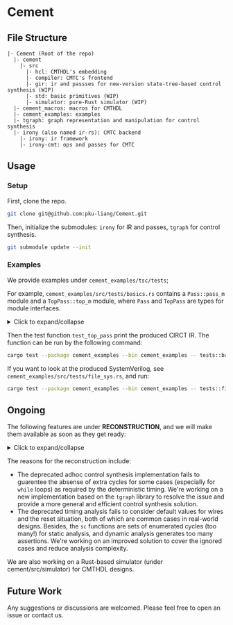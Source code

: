 # Cement

## File Structure

```plain
|- Cement (Root of the repo)
  |- cement
    |- src
      |- hcl: CMTHDL's embedding
      |- compiler: CMTC's frontend
      |- gir: ir and passses for new-version state-tree-based control synthesis (WIP)
      |- std: basic primitives (WIP)
      |- simulator: pure-Rust simulator (WIP)
  |- cement_macros: macros for CMTHDL
  |- cement_examples: examples
  |- tgraph: graph representation and manipulation for control synthesis
  |- irony (also named ir-rs): CMTC backend
    |- irony: ir framework
    |- irony-cmt: ops and passes for CMTC
```

## Usage

### Setup

First, clone the repo.

```bash
git clone git@github.com:pku-liang/Cement.git
```

Then, initialize the submodules: `irony` for IR and passes, `tgraph` for control synthesis.

```bash
git submodule update --init
```

### Examples

We provide examples under `cement_examples/tsc/tests`;

For example, `cement_examples/src/tests/basics.rs` contains a `Pass::pass_m` module and a `TopPass::top_m` module, where `Pass` and `TopPass` are types for module interfaces.

<details>
  <summary>Click to expand/collapse</summary>

```rust
#[interface(Default)]
pub struct Pass {
  pub i: B<8>,
  pub o: Flip<B<8>>,
}

module! { Pass =>
    pass_m(module) {
        module.o %= module.i;
    }
}

#[interface(Default)]
pub(crate) struct TopPass {
  pass: Pass,
  i: B<8>,
  o: Flip<B<8>>,
}

module! { TopPass =>
    top_m(module) {
        let pass = instance!(pass_m(Pass::default()));
        let pass1 = instance!(pass_m(Pass::default()));
        module.pass %= pass;
        pass1.i %= module.i;
        module.o %= pass1.o + 1.lit(B8);
    }
}

#[test]
pub fn test_top_pass() -> Result<(), ()> {
  let mut c = Cmtc::new(CmtcConfig::default());
  TopPass::default().top_m(&mut c);
  c.print();
}
```

</details>

Then the test function `test_top_pass` print the produced CIRCT IR. The function can be run by the following command:

```bash
cargo test --package cement_examples --bin cement_examples -- tests::basics::test_top_pass  --exact --nocapture
```

If you want to look at the produced SystemVerilog, see `cement_examples/src/tests/file_sys.rs`, and run:

```bash
cargo test --package cement_examples --bin cement_examples -- tests::file_sys::test_fs --exact --nocapture 
```

## Ongoing

The following features are under **RECONSTRUCTION**, and we will make them available as soon as they get ready:

<details>
  <summary>Click to expand/collapse</summary>

- [ ] Control synthesis: working on a new control synthesis implementation based on the `tgraph` library.
- [ ] Exernal IPs or Verilog import
- [ ] Improve timing analysis
</details>

The reasons for the reconstruction include:  

- The deprecated adhoc control synthesis implementation fails to guarentee the absense of extra cycles for some cases (especially for `while` loops) as required by the deterministic timing. We're working on a new implementation based on the `tgraph` library to resolve the issue and provide a more general and efficient control synthesis solution.
- The deprecated timing analysis fails to consider default values for wires and the reset situation, both of which are common cases in real-world designs. Besides, the `sc` functions are sets of enumerated cycles (too many!) for static analysis, and dynamic analysis generates too many assertions. We're working on an improved solution to cover the ignored cases and reduce analysis complexity.

We are also working on a Rust-based simulator (under cement/src/simulator) for CMTHDL designs.

## Future Work

Any suggestions or discussions are welcomed. Please feel free to open an issue or contact us.
